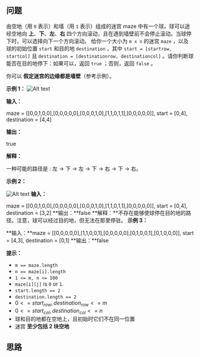 ## 问题

由空地（用 `0` 表示）和墙（用 `1` 表示）组成的迷宫 maze 中有一个球。球可以途经空地向 **上**、**下**、**左**、**右** 四个方向滚动，且在遇到墙壁前不会停止滚动。当球停下时，可以选择向下一个方向滚动。
给你一个大小为 `m x n` 的迷宫 `maze` ，以及球的初始位置 `start` 和目的地 `destination` ，其中 `start = [startrow, startcol]` 且 `destination = [destinationrow, destinationcol]` 。请你判断球能否在目的地停下：如果可以，返回 `true` ；否则，返回 `false` 。

你可以 **假定迷宫的边缘都是墙壁**（参考示例）。

 

**示例 1：**
![Alt text](https://assets.leetcode.com/uploads/2021/03/31/maze1-1-grid.jpg)

**输入：**

maze = [[0,0,1,0,0],[0,0,0,0,0],[0,0,0,1,0],[1,1,0,1,1],[0,0,0,0,0]], start = [0,4], destination = [4,4]


**输出：**

true

**解释：**

一种可能的路径是 : 左 -> 下 -> 左 -> 下 -> 右 -> 下 -> 右。

**示例 2：**

![Alt text](https://assets.leetcode.com/uploads/2021/03/31/maze1-2-grid.jpg)
**输入：**

maze = [[0,0,1,0,0],[0,0,0,0,0],[0,0,0,1,0],[1,1,0,1,1],[0,0,0,0,0]], start = [0,4], destination = [3,2]
**输出：**false
**解释：**不存在能够使球停在目的地的路径。注意，球可以经过目的地，但无法在那里停驻。
**示例 3：**

**输入：**maze = [[0,0,0,0,0],[1,1,0,0,1],[0,0,0,0,0],[0,1,0,0,1],[0,1,0,0,0]], start = [4,3], destination = [0,1]
**输出：**false
 

**提示：**

- `m == maze.length`
- `n == maze[i].length`
- `1 <= m, n <= 100`
- `maze[i][j]` is `0` or `1`.
- `start.length == 2`
- `destination.length == 2`
- ${0 <= start_{row}, destination_{row} <= m}$
- ${0 <= start_{col}, destination_{col} <= n}$
- 球和目的地都在空地上，且初始时它们不在同一位置
- 迷宫 **至少包括 2 块空地**

## 思路

```c++

```